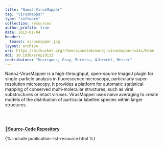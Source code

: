 ```yaml
---
title: "NanoJ-VirusMapper"
tag: "virusmapper"
type: "software"
collection: resources
author_profile: true
date: 2013-01-04
header:
  teaser: virusmapper.jpg
layout: archive
uri: https://bitbucket.org/rhenriqueslab/nanoj-virusmapper/wiki/Home
doi: 10.1038/srep29132
contributors: "Henriques, Gray, Pereira, Albrecht, Mercer"
---
```

<p align= "justify">

NanoJ-VirusMapper is a high-throughput, open-source ImageJ plugin for single-particle analysis in fluorescence microscopy, particularly super-resolution microscopy. It provides a platform for automatic statistical mapping of conserved multi-molecular structures, such as viral substructures or intact viruses. VirusMapper uses naive averaging to create models of the distribution of particular labelled species within larger structures.

<br><br>

🔗<b><u><a href="{{ page.uri }}">Source-Code Repository</a></u></b>

{% include publication-list-resource.html %}
